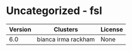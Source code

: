 # Uncategorized - fsl







| Version | Clusters | License |
| ------- | -------- | ------- |
| 6.0 | bianca irma rackham | None |
